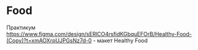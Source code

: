 # Food
Практикум
https://www.figma.com/design/sERlCO4rsfidKGbquEFOrB/Healthy-Food-(Copy)?t=xmAOXrpUJPGsNz7d-0 - макет
Healthy Food 
